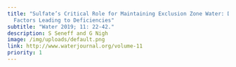 ```yaml
---
title: "Sulfate’s Critical Role for Maintaining Exclusion Zone Water: Dietary
  Factors Leading to Deficiencies"
subtitle: "Water 2019; 11: 22-42."
description: S Seneff and G Nigh
image: /img/uploads/default.png
link: http://www.waterjournal.org/volume-11
priority: 1
---
```


